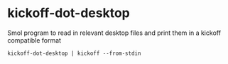 # kickoff-dot-desktop

Smol program to read in relevant desktop files and print them in a kickoff compatible format

```
kickoff-dot-desktop | kickoff --from-stdin
```